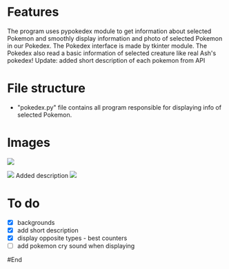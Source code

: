 # Features

The program uses pypokedex module to get information about selected Pokemon and smoothly display information and photo of selected Pokemon in our Pokedex. The Pokedex interface is made by tkinter module. The Pokedex also read a basic information of selected creature like real Ash's pokedex!
Update: added short description of each pokemon from API
# File structure
- "pokedex.py" file contains all program responsible for displaying info of selected Pokemon.
# Images

![](https://i.ibb.co/52hKQFk/pokedex-pikachu.jpg)

![](https://i.ibb.co/Sn2H6vn/dragonair.jpg)
Added description
![](https://i.ibb.co/W3s3H7V/mewtwo.jpg)





# To do
- [x] backgrounds
- [x] add short description
- [x] display opposite types - best counters
- [ ] add pokemon cry sound when displaying

#End